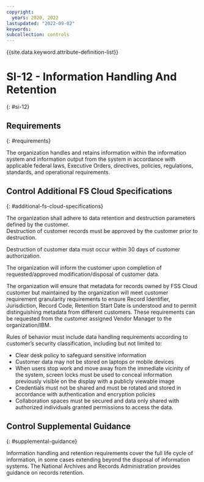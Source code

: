 ```yaml
---
copyright:
  years: 2020, 2022
lastupdated: "2022-09-02"
keywords: 
subcollection: controls
---
```



{{site.data.keyword.attribute-definition-list}}


# SI-12 - Information Handling And Retention
{: #si-12}

## Requirements
{: #requirements}

The organization handles and retains information within the information system and information output from the system in accordance with applicable federal laws, Executive Orders, directives, policies, regulations, standards, and operational requirements.

## Control Additional FS Cloud Specifications
{: #additional-fs-cloud-specifications}

The organization shall adhere to data retention and destruction parameters defined by the customer.  
Destruction of customer records must be approved by the customer prior to destruction.

Destruction of customer data must occur within 30 days of customer authorization.

The organization will inform the customer upon completion of requested/approved modification/disposal of customer data.

The organization will ensure that metadata for records owned by FSS Cloud customer but maintained by the organization will meet customer requirement granularity requirements to ensure Record Identifier, Jurisdiction, Record Code, Retention Start Date is understood and to permit distinguishing metadata from different customers. These requirements can be requested from the customer assigned Vendor Manager to the organization/IBM.

Rules of behavior must include data handling requirements according to customer’s security classification, including but not limited to:
- Clear desk policy to safeguard sensitive information
- Customer data may not be stored on laptops or mobile devices
- When users stop work and move away from the immediate vicinity of the system, screen locks must be used to conceal information previously visible on the display with a publicly viewable image
- Credentials must not be shared and must be rotated and stored in accordance with authentication and encryption policies
- Collaboration spaces must be secured and data only shared with authorized individuals granted permissions to access the data.

## Control Supplemental Guidance
{: #supplemental-guidance}

Information handling and retention requirements cover the full life cycle of information, in some cases extending beyond the disposal of information systems. The National Archives and Records Administration provides guidance on records retention.



